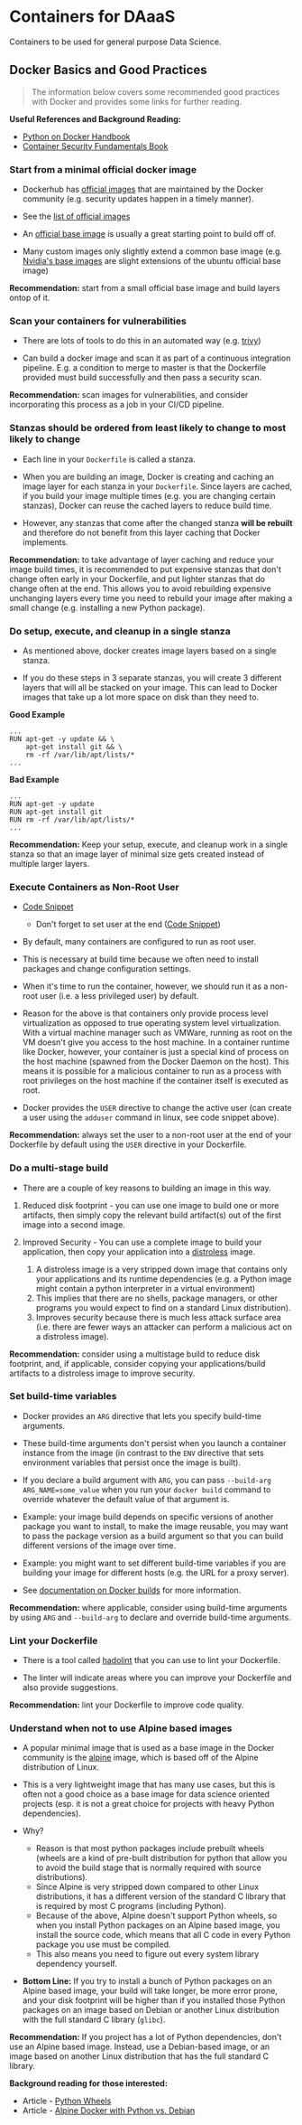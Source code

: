 # Containers for DAaaS

Containers to be used for general purpose Data Science.

## Docker Basics and Good Practices

> The information below covers some recommended good practices with Docker and provides some links for further reading.

__Useful References and Background Reading:__

- [Python on Docker Handbook](https://pythonspeed.com/products/productionhandbook/)
- [Container Security Fundamentals Book](https://www.amazon.ca/Container-Security-Fundamental-Containerized-Applications/dp/1492056707)

### Start from a minimal official docker image

- Dockerhub has [official images](https://docs.docker.com/docker-hub/official_images/) that are maintained by the Docker community (e.g. security updates happen in a timely manner).

- See the [list of official images](https://hub.docker.com/search?image_filter=official&type=image)

- An [official base image](https://hub.docker.com/search?type=image&category=base&image_filter=official) is usually a great starting point to build off of.

- Many custom images only slightly extend a common base image (e.g. [Nvidia's base images](https://gitlab.com/nvidia/container-images/cuda/-/blob/master/dist/11.1.1/ubuntu20.04-x86_64/base/Dockerfile) are slight extensions of the ubuntu official base image)

**Recommendation:** start from a small official base image and build layers ontop of it.

### Scan your containers for vulnerabilities

- There are lots of tools to do this in an automated way (e.g. [trivy](https://github.com/aquasecurity/trivy))

- Can build a docker image and scan it as part of a continuous integration pipeline. E.g. a condition to merge to master is that the Dockerfile provided must build successfully and then pass a security scan.

**Recommendation:** scan images for vulnerabilities, and consider incorporating this process as a job in your CI/CD pipeline.

### Stanzas should be ordered from least likely to change to most likely to change

- Each line in your `Dockerfile` is called a stanza.

- When you are building an image, Docker is creating and caching an image layer for each stanza in your `Dockerfile`. Since layers are cached, if you build your image multiple times (e.g. you are changing certain stanzas), Docker can reuse the cached layers to reduce build time.

- However, any stanzas that come after the changed stanza **will be rebuilt** and therefore do not benefit from this layer caching that Docker implements.

**Recommendation:** to take advantage of layer caching and reduce your image build times, it is recommended to put expensive stanzas that don't change often early in your Dockerfile, and put lighter stanzas that do change often at the end. This allows you to avoid rebuilding expensive unchanging layers every time you need to rebuild your image after making a small change (e.g. installing a new Python package).

### Do setup, execute, and cleanup in a single stanza

- As mentioned above, docker creates image layers based on a single stanza.

- If you do these steps in 3 separate stanzas, you will create 3 different layers that will all be stacked on your image. This can lead to Docker images that take up a lot more space on disk than they need to.

**Good Example**

```docker
...
RUN apt-get -y update && \
    apt-get install git && \
    rm -rf /var/lib/apt/lists/*
...
```

**Bad Example**

```docker
...
RUN apt-get -y update
RUN apt-get install git
RUN rm -rf /var/lib/apt/lists/*
...
```

**Recommendation:** Keep your setup, execute, and cleanup work in a single stanza so that an image layer of minimal size gets created instead of multiple larger layers.

### Execute Containers as Non-Root User

- [Code Snippet](https://github.com/StatCan/daaas-containers/blob/99e1fad4755e8d31990f074afa7ea084150c071a/frontier-counts/Dockerfile#L1-L10)
  - Don't forget to set user at the end ([Code Snippet](https://github.com/StatCan/daaas-containers/blob/99e1fad4755e8d31990f074afa7ea084150c071a/frontier-counts/Dockerfile#L23))

- By default, many containers are configured to run as root user.

- This is necessary at build time because we often need to install packages and change configuration settings.

- When it's time to run the container, however, we should run it as a non-root user (i.e. a less privileged user) by default.

- Reason for the above is that containers only provide process level virtualization as opposed to true operating system level virtualization. With a virtual machine manager such as VMWare, running as root on the VM doesn't give you access to the host machine. In a container runtime like Docker, however, your container is just a special kind of process on the host machine (spawned from the Docker Daemon on the host). This means it is possible for a malicious container to run as a process with root privileges on the host machine if the container itself is executed as root.

- Docker provides the `USER` directive to change the active user (can create a user using the `adduser` command in linux, see code snippet above).

**Recommendation:** always set the user to a non-root user at the end of your Dockerfile by default using the `USER` directive in your Dockerfile.

### Do a multi-stage build

- There are a couple of key reasons to building an image in this way.

1. Reduced disk footprint - you can use one image to build one or more artifacts, then simply copy the relevant build artifact(s) out of the first image into a second image.

2. Improved Security - You can use a complete image to build your application, then copy your application into a [distroless](https://github.com/GoogleContainerTools/distroless) image.
   1. A distroless image is a very stripped down image that contains only your applications and its runtime dependencies (e.g. a Python image might contain a python interpreter in a virtual environment)
   2. This implies that there are no shells, package managers, or other programs you would expect to find on a standard Linux distribution).
   3. Improves security because there is much less attack surface area (i.e. there are fewer ways an attacker can perform a malicious act on a distroless image).

**Recommendation:** consider using a multistage build to reduce disk footprint, and, if applicable, consider copying your applications/build artifacts to a distroless image to improve security.

### Set build-time variables

- Docker provides an `ARG` directive that lets you specify build-time arguments.

- These build-time arguments don't persist when you launch a container instance from the image (in contrast to the `ENV` directive that sets environment variables that persist once the image is built).

- If you declare a build argument with `ARG`, you can pass `--build-arg ARG_NAME=some_value` when you run your `docker build` command to override whatever the default value of that argument is.

- Example: your image build depends on specific versions of another package you want to install, to make the image reusable, you may want to pass the package version as a build argument so that you can build different versions of the image over time.

- Example: you might want to set different build-time variables if you are building your image for different hosts (e.g. the URL for a proxy server).

- See [documentation on Docker builds](https://docs.docker.com/engine/reference/commandline/build/#set-build-time-variables-build-arg) for more information.

**Recommendation:** where applicable, consider using build-time arguments by using `ARG` and `--build-arg` to declare and override build-time arguments.

### Lint your Dockerfile

- There is a tool called [hadolint](https://github.com/hadolint/hadolint) that you can use to lint your Dockerfile.

- The linter will indicate areas where you can improve your Dockerfile and also provide suggestions.

**Recommendation:** lint your Dockerfile to improve code quality.

### Understand when not to use Alpine based images

- A popular minimal image that is used as a base image in the Docker community is the [alpine](https://hub.docker.com/_/alpine) image, which is based off of the Alpine distribution of Linux.

- This is a very lightweight image that has many use cases, but this is often not a good choice as a base image for data science oriented projects (esp. it is not a great choice for projects with heavy Python dependencies).

- Why?
  - Reason is that most python packages include prebuilt wheels (wheels are a kind of pre-built distribution for python that allow you to avoid the build stage that is normally required with source distributions).
  - Since Alpine is very stripped down compared to other Linux distributions, it has a different version of the standard C library that is required by most C programs (including Python).
  - Because of the above, Alpine doesn't support Python wheels, so when you install Python packages on an Alpine based image, you install the source code, which means that all C code in every Python package you use must be compiled.
  - This also means you need to figure out every system library dependency yourself.

- **Bottom Line:** If you try to install a bunch of Python packages on an Alpine based image, your build will take longer, be more error prone, and your disk footprint will be higher than if you installed those Python packages on an image based on Debian or another Linux distribution with the full standard C library (`glibc`).

**Recommendation:** If you project has a lot of Python dependencies, don't use an Alpine based image. Instead, use a Debian-based image, or an image based on another Linux distribution that has the full standard C library.

**Background reading for those interested:**

- Article - [Python Wheels](https://realpython.com/python-wheels/)
- Article - [Alpine Docker with Python vs. Debian](https://pythonspeed.com/articles/alpine-docker-python/)
